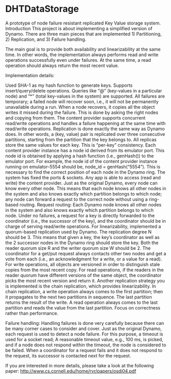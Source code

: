 # DHTDataStorage

A prototype of node failure resistant replicated Key Value storage system.
Introduction
This project is about implementing a simplified version of Dynamo. There are three main pieces that are implemented 1) Partitioning, 2) Replication, and 3) Failure handling.

The main goal is to provide both availability and linearizability at the same time. In other words, the implementation always performs read and write operations successfully even under failures. At the same time, a read operation should always return the most recent value. 

Implementation details:

Used SHA-1 as my hash function to generate keys.
Supports insert/query/delete operations. Queries like “@” (key-values in a particular node) and “*” (total key-values in the system) are supported.
All failures are temporary; a failed node will recover soon, i.e., it will not be permanently unavailable during a run.
When a node recovers, it copies all the object writes it missed during the failure. This is done by asking the right nodes and copying from them.
The content provider supports concurrent read/write operations and handles a failure happening at the same time with read/write operations.
Replication is done exactly the same way as Dynamo does. In other words, a (key, value) pair is replicated over three consecutive partitions, starting from the partition that the key belongs to.
All replicas store the same values for each key. This is “per-key” consistency. 
Each content provider instance has a node id derived from its emulator port. This node id is obtained by applying a hash function (i.e., genHash()) to the emulator port. For example, the node id of the content provider instance running on emulator-5554 should be, node_id = genHash(“5554”). This is necessary to find the correct position of each node in the Dynamo ring.
The system has fixed the ports & sockets.
Any app is able to access (read and write) the content provider.
Just as the original Dynamo, every node can know every other node. This means that each node knows all other nodes in the system and also knows exactly which partition belongs to which node; any node can forward a request to the correct node without using a ring-based routing.
Request routing: Each Dynamo node knows all other nodes in the system and also knows exactly which partition belongs to which node.
Under no failures, a request for a key is directly forwarded to the coordinator (i.e., the successor of the key), and the coordinator should be in charge of serving read/write operations.
For linearizability, implemented a quorum-based replication used by Dynamo.
The replication degree N should be 3. This means that given a key, the key’s coordinator as well as the 2 successor nodes in the Dynamo ring should store the key.
Both the reader quorum size R and the writer quorum size W should be 2.
The coordinator for a get/put request always contacts other two nodes and get a vote from each (i.e., an acknowledgment for a write, or a value for a read).
For write operations, all objects are versioned in order to distinguish stale copies from the most recent copy.
For read operations, if the readers in the reader quorum have different versions of the same object, the coordinator picks the most recent version and return it.
Another replication strategy you is implemented is the chain replication, which provides linearizability.
In chain replication, a write operation always comes to the first partition; then it propagates to the next two partitions in sequence. The last partition returns the result of the write.
A read operation always comes to the last partition and reads the value from the last partition.
Focus on correctness rather than performance. 

Failure handling:
Handling failures is done very carefully because there can be many corner cases to consider and cover.
Just as the original Dynamo, each request is used to detect a node failure.
For this purpose, a timeout is used for a socket read; A reasonable timeout value, e.g., 100 ms, is picked, and if a node does not respond within the timeout, the node is considered to be failed.
When a coordinator for a request fails and it does not respond to the request, its successor is contacted next for the request.

If you are interested in more details, please take a look at the following paper: http://www.cs.cornell.edu/home/rvr/papers/osdi04.pdf

